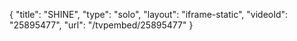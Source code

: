 {
    "title": "SHINE",
    "type": "solo",
    "layout": "iframe-static",
    "videoId": "25895477",
    "url": "\/tvpembed\/25895477"
}